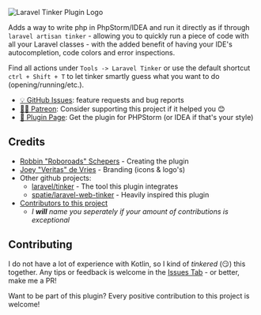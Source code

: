 ![Laravel Tinker Plugin Logo](https://raw.githubusercontent.com/Roboroads/laravel-tinker/master/.github/branding/logo-text.png)
<!-- Plugin description -->
Adds a way to write php in PhpStorm/IDEA and run it directly as if through `laravel artisan tinker` - allowing you to quickly run a piece of code with all your Laravel classes - with the added benefit of having your IDE's autocompletion, code colors and error inspections.

Find all actions under `Tools -> Laravel Tinker` or use the default shortcut `ctrl + Shift + T` to let tinker smartly guess what you want to do (opening/running/etc.).

 - [💡 GitHub Issues](https://github.com/Roboroads/laravel-tinker/issues): feature requests and bug reports
 - [🙏🏼 Patreon](https://www.patreon.com/roboroads): Consider supporting this project if it helped you 😊
 - [🔌 Plugin Page](https://plugins.jetbrains.com/plugin/14957-laravel-tinker/): Get the plugin for PHPStorm (or IDEA if that's your style)
<!-- Plugin description end -->

## Credits
 - [Robbin "Roboroads" Schepers](https://github.com/Roboroads) - Creating the plugin
 - [Joey "Veritas" de Vries](https://joeyveritas.nl) - Branding (icons & logo's)
 - Other github projects:
   - [laravel/tinker](https://github.com/laravel/tinker) - The tool this plugin integrates
   - [spatie/laravel-web-tinker](https://github.com/spatie/laravel-web-tinker) - Heavily inspired this plugin
 - [Contributors to this project](https://github.com/Roboroads/laravel-tinker/graphs/contributors)
   - *I **will** name you seperately if your amount of contributions is exceptional*


## Contributing

I do not have a lot of experience with Kotlin, so I kind of *tinkered* (😏) this together. Any tips or feedback is welcome in the [Issues Tab](https://github.com/Roboroads/laravel-tinker/issues) - or better, make me a PR!

Want to be part of this plugin? Every positive contribution to this project is welcome! 
